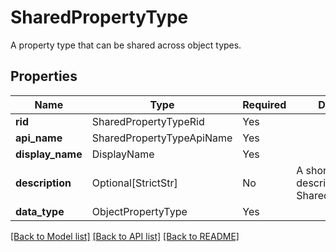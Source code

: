 # SharedPropertyType

A property type that can be shared across object types.

## Properties
| Name | Type | Required | Description |
| ------------ | ------------- | ------------- | ------------- |
**rid** | SharedPropertyTypeRid | Yes |  |
**api_name** | SharedPropertyTypeApiName | Yes |  |
**display_name** | DisplayName | Yes |  |
**description** | Optional[StrictStr] | No | A short text that describes the SharedPropertyType. |
**data_type** | ObjectPropertyType | Yes |  |


[[Back to Model list]](../../../README.md#models-v2-link) [[Back to API list]](../../../README.md#documentation-for-api-endpoints) [[Back to README]](../../../README.md)

